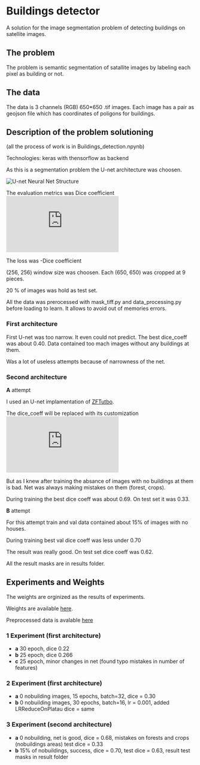 # Buildings detector
A solution for the image segmentation problem of detecting buildings on satellite images.

## The problem
The problem is semantic segmentation of satallite images by labeling each pixel as building or not.

## The data
The data is 3 channels (RGB) 650\*650 .tif images. Each image has a pair as geojson file which has coordinates of poligons for buildings. 

## Description of the problem solutioning
(all the process of work is in Buildings_detection.npynb)

Technologies: keras with thensorflow as backend

As this is a segmentation problem the U-net architecture was choosen.

![U-net Neural Net Structure](https://github.com/EgShes/buildings_detector/tree/master/img/u-net.png "U-net Neural Net Structure")

The evaluation metrics was Dice coefficient 
![Dice coeff](http://latex.codecogs.com/gif.latex?%5Cfrac%7B2%20*%20%7CX%20%5Ccap%20Y%7C%7D%7B%7CX%7C%20&plus;%20%7CY%7C%7D "Dice coeff")

The loss was -Dice coefficient

(256, 256) window size was choosen. Each (650, 650) was cropped at 9 pieces.

20 % of images was hold as test set.

All the data was prerocessed with mask_tiff.py and data_processing.py before loading to learn. It allows to avoid out of memories errors.

### First architecture
First U-net was too narrow. It even could not predict. The best dice_coeff was about 0.40. Data contained too mach images without any buildings at them.

Was a lot of useless attempts because of narrowness of the net.


### Second architecture
**A** attempt

I used an U-net implamentation of [ZFTutbo](https://github.com/ZFTurbo). 

The dice_coeff will be replaced with its customization ![Custom dice coeff](http://latex.codecogs.com/gif.latex?%5Cfrac%7B%7CX%20%5Ccap%20Y%7C%7D%7B%7CX%7C%20&plus;%20%7CY%7C%20-%20%7CX%20%5Ccap%20Y%7C%7D 'Custom dice coeff')

But as I knew after training the absance of images with no buildings at them is bad. Net was always making mistakes on them (forest, crops).

During training the best dice coeff was about 0.69. On test set it was 0.33.

**B** attempt

For this attempt train and val data contained about 15% of images with no houses.

During training best val dice coeff was less under 0.70

The result was really good. On test set dice coeff was 0.62. 

All the result masks are in results folder.

## Experiments and Weights

The weights are orginized as the results of experiments.

Weights are available [here](https://drive.google.com/drive/folders/1_wiA3oCFrj7bAM-O3-EQdKDbnWwYDFaM?usp=sharing).

Preprocessed data is avalable [here](https://drive.google.com/open?id=1-WSLeKDCf5T52WD7NiMgu9siIr2O82UJ)

### 1 Experiment (first architecture)

* **a** 30 epoch, dice 0.22
* **b** 25 epoch, dice 0.266
* **c** 25 epoch, minor changes in net (found typo mistakes in number of features)

### 2 Experiment (first architecture)

* **a** 0 nobuilding images, 15 epochs, batch=32, dice = 0.30
* **b** 0 nobuilding images, 30 epochs, batch=16, lr = 0.001, added LRReduceOnPlatau dice = same

### 3 Experiment (second architecture)

* **a** 0 nobuilding, net is good, dice = 0.68, mistakes on forests and crops (nobuildings areas) test dice = 0.33
* **b** 15% of nobuildings, success, dice = 0.70, test dice = 0.63, result test masks in result folder

